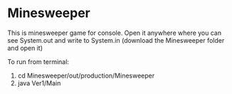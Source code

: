 # Minesweeper
This is minesweeper game for console. Open it anywhere where you can see System.out and write to System.in
(download the Minesweeper folder and open it)

To run from terminal:
1. cd Minesweeper/out/production/Minesweeper
2. java Ver1/Main

